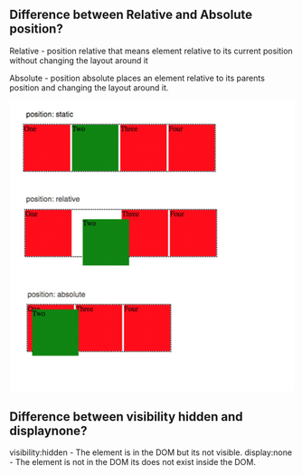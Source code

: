 Difference between Relative and Absolute position?
----------------------------------------------------

Relative - position relative that means element relative to its current position without changing the layout around it

Absolute - position absolute places an element relative to its parents position and changing the layout around it.

![alt text](image.png)

Difference between visibility hidden and displaynone?
------------------------------------------------------

visibility:hidden - The element is in the DOM but its not visible.
display:none - The element is not in the DOM its does not exist inside the DOM.

